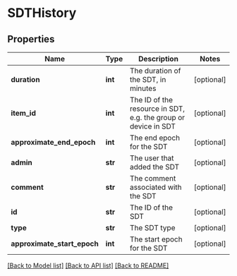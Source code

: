 # SDTHistory

## Properties
Name | Type | Description | Notes
------------ | ------------- | ------------- | -------------
**duration** | **int** | The duration of the SDT, in minutes | [optional] 
**item_id** | **int** | The ID of the resource in SDT, e.g. the group or device in SDT | [optional] 
**approximate_end_epoch** | **int** | The end epoch for the SDT | [optional] 
**admin** | **str** | The user that added the SDT | [optional] 
**comment** | **str** | The comment associated with the SDT | [optional] 
**id** | **str** | The ID of the SDT | [optional] 
**type** | **str** | The SDT type | [optional] 
**approximate_start_epoch** | **int** | The start epoch for the SDT | [optional] 

[[Back to Model list]](../README.md#documentation-for-models) [[Back to API list]](../README.md#documentation-for-api-endpoints) [[Back to README]](../README.md)

